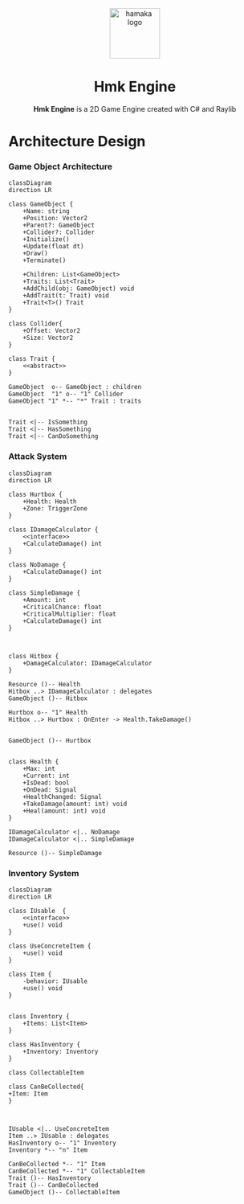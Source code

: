 <div align="center">
	<img src="https://www.hamaka.dev/images/hamaka.svg" alt="hamaka logo" width="100" />

  <h1 align="center">Hmk Engine</h1>
  <p><strong>Hmk Engine</strong> is a 2D Game Engine created with C# and Raylib</p>
</div>

# Architecture Design

### Game Object Architecture

```mermaid
classDiagram
direction LR

class GameObject {
    +Name: string
    +Position: Vector2
    +Parent?: GameObject
    +Collider?: Collider
    +Initialize()
    +Update(float dt)
    +Draw()
    +Terminate()

    +Children: List<GameObject>
    +Traits: List<Trait>
    +AddChild(obj: GameObject) void
    +AddTrait(t: Trait) void
    +Trait<T>() Trait
}

class Collider{
    +Offset: Vector2
    +Size: Vector2
}

class Trait {
    <<abstract>>
}

GameObject  o-- GameObject : children
GameObject  "1" o-- "1" Collider
GameObject "1" *-- "*" Trait : traits


Trait <|-- IsSomething
Trait <|-- HasSomething
Trait <|-- CanDoSomething
```

### Attack System

```mermaid
classDiagram
direction LR

class Hurtbox {
    +Health: Health
    +Zone: TriggerZone
}

class IDamageCalculator {
    <<interface>>
    +CalculateDamage() int
}

class NoDamage {
    +CalculateDamage() int
}

class SimpleDamage {
    +Amount: int
    +CriticalChance: float
    +CriticalMultiplier: float
    +CalculateDamage() int
}



class Hitbox {
    +DamageCalculator: IDamageCalculator
}

Resource ()-- Health
Hitbox ..> IDamageCalculator : delegates
GameObject ()-- Hitbox

Hurtbox o-- "1" Health
Hitbox ..> Hurtbox : OnEnter -> Health.TakeDamage()


GameObject ()-- Hurtbox


class Health {
    +Max: int
    +Current: int
    +IsDead: bool
    +OnDead: Signal
    +HealthChanged: Signal
    +TakeDamage(amount: int) void
    +Heal(amount: int) void
}

IDamageCalculator <|.. NoDamage
IDamageCalculator <|.. SimpleDamage

Resource ()-- SimpleDamage
```

### Inventory System

```mermaid
classDiagram
direction LR

class IUsable  {
    <<interface>>
    +use() void
}

class UseConcreteItem {
    +use() void
}

class Item {
    -behavior: IUsable
    +use() void
}


class Inventory {
    +Items: List<Item>
}

class HasInventory {
    +Inventory: Inventory
}

class CollectableItem

class CanBeCollected{
+Item: Item
}



IUsable <|.. UseConcreteItem
Item ..> IUsable : delegates
HasInventory o-- "1" Inventory
Inventory *-- "n" Item

CanBeCollected *-- "1" Item
CanBeCollected *-- "1" CollectableItem
Trait ()-- HasInventory
Trait ()-- CanBeCollected
GameObject ()-- CollectableItem
```
